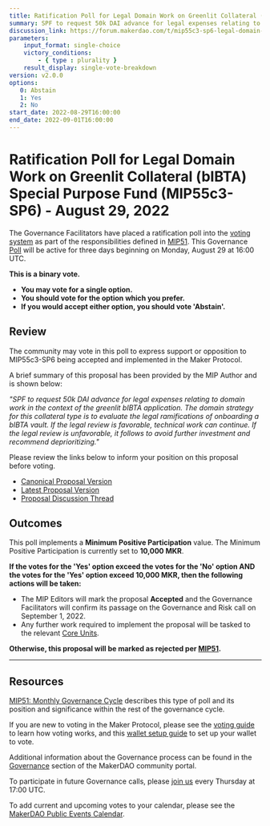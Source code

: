 ```yaml
---
title: Ratification Poll for Legal Domain Work on Greenlit Collateral (bIBTA) Special Purpose Fund (MIP55c3-SP6) - August 29, 2022
summary: SPF to request 50k DAI advance for legal expenses relating to domain work in the context of greenlit bIBTA application.
discussion_link: https://forum.makerdao.com/t/mip55c3-sp6-legal-domain-work-on-greenlit-collateral-bibta-special-purpose-fund/17166
parameters:
    input_format: single-choice
    victory_conditions:
        - { type : plurality }
    result_display: single-vote-breakdown
version: v2.0.0
options:
   0: Abstain
   1: Yes
   2: No
start_date: 2022-08-29T16:00:00
end_date: 2022-09-01T16:00:00
---
```

# Ratification Poll for Legal Domain Work on Greenlit Collateral (bIBTA) Special Purpose Fund (MIP55c3-SP6) - August 29, 2022

The Governance Facilitators have placed a ratification poll into the [voting system](https://vote.makerdao.com/polling) as part of the responsibilities defined in [MIP51](https://mips.makerdao.com/mips/details/MIP51). This Governance [Poll](https://community-development.makerdao.com/en/learn/governance/on-chain-gov) will be active for three days beginning on Monday, August 29 at 16:00 UTC.

**This is a binary vote.**
- **You may vote for a single option.**
- **You should vote for the option which you prefer.**
- **If you would accept either option, you should vote 'Abstain'.**

## Review

The community may vote in this poll to express support or opposition to MIP55c3-SP6 being accepted and implemented in the Maker Protocol.

A brief summary of this proposal has been provided by the MIP Author and is shown below:

*"SPF to request 50k DAI advance for legal expenses relating to domain work in the context of the greenlit bIBTA application. The domain strategy for this collateral type is to evaluate the legal ramifications of onboarding a bIBTA vault. If the legal review is favorable, technical work can continue. If the legal review is unfavorable, it follows to avoid further investment and recommend deprioritizing."*

Please review the links below to inform your position on this proposal before voting.
* [Canonical Proposal Version](https://github.com/makerdao/mips/blob/1c25f60c3fe05068d2ab8176b655b174a60832a9/MIP55/MIP55c3-Subproposals/MIP55c3-SP6.md)
* [Latest Proposal Version](https://mips.makerdao.com/mips/details/MIP55c3SP6)
* [Proposal Discussion Thread]( https://forum.makerdao.com/t/mip55c3-sp6-legal-domain-work-on-greenlit-collateral-bibta-special-purpose-fund/17166)

## Outcomes

This poll implements a **Minimum Positive Participation** value. The Minimum Positive Participation is currently set to **10,000 MKR**.

**If the votes for the 'Yes' option exceed the votes for the 'No' option AND the votes for the 'Yes' option exceed 10,000 MKR, then the following actions will be taken:**
* The MIP Editors will mark the proposal **Accepted** and the Governance Facilitators will confirm its passage on the Governance and Risk call on September 1, 2022.
* Any further work required to implement the proposal will be tasked to the relevant [Core Units](https://mips.makerdao.com/mips/details/MIP38#mip38c2-core-unit-state).

**Otherwise, this proposal will be marked as rejected per [MIP51](https://mips.makerdao.com/mips/details/MIP51#mip51c2-ratification-poll).**

---

## Resources

[MIP51: Monthly Governance Cycle](https://mips.makerdao.com/mips/details/MIP51) describes this type of poll and its position and significance within the rest of the governance cycle.

If you are new to voting in the Maker Protocol, please see the [voting guide](https://community-development.makerdao.com/en/learn/governance/how-voting-works/) to learn how voting works, and this [wallet setup guide](https://community-development.makerdao.com/en/learn/governance/voting-setup/) to set up your wallet to vote.

Additional information about the Governance process can be found in the [Governance](https://community-development.makerdao.com/en/learn/governance) section of the MakerDAO community portal.

To participate in future Governance calls, please [join us](https://github.com/makerdao/community/tree/master/governance/governance-and-risk-meetings) every Thursday at 17:00 UTC.

To add current and upcoming votes to your calendar, please see the [MakerDAO Public Events Calendar](https://calendar.google.com/calendar/embed?src=makerdao.com_3efhm2ghipksegl009ktniomdk%40group.calendar.google.com&ctz=UTC&mode=week&showCalendars=0&showPrint=0).
